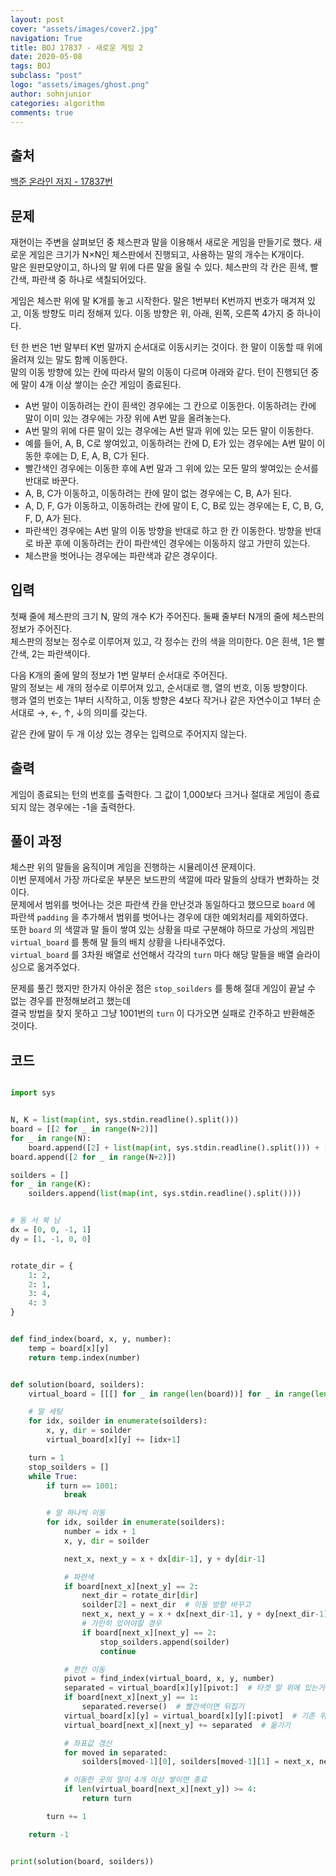```yaml
---
layout: post
cover: "assets/images/cover2.jpg"
navigation: True
title: BOJ 17837 - 새로운 게임 2
date: 2020-05-08
tags: BOJ
subclass: "post"
logo: "assets/images/ghost.png"
author: sohnjunior
categories: algorithm
comments: true
---
```


## 출처

[백준 온라인 저지 - 17837번](https://www.acmicpc.net/problem/17837)

## 문제

재현이는 주변을 살펴보던 중 체스판과 말을 이용해서 새로운 게임을 만들기로 했다. 새로운 게임은 크기가 N×N인 체스판에서 진행되고, 사용하는 말의 개수는 K개이다. <br>
말은 원판모양이고, 하나의 말 위에 다른 말을 올릴 수 있다. 체스판의 각 칸은 흰색, 빨간색, 파란색 중 하나로 색칠되어있다. <br>

게임은 체스판 위에 말 K개를 놓고 시작한다. 말은 1번부터 K번까지 번호가 매겨져 있고, 이동 방향도 미리 정해져 있다. 이동 방향은 위, 아래, 왼쪽, 오른쪽 4가지 중 하나이다. <br>

턴 한 번은 1번 말부터 K번 말까지 순서대로 이동시키는 것이다. 한 말이 이동할 때 위에 올려져 있는 말도 함께 이동한다. <br>
말의 이동 방향에 있는 칸에 따라서 말의 이동이 다르며 아래와 같다. 턴이 진행되던 중에 말이 4개 이상 쌓이는 순간 게임이 종료된다. <br>

- A번 말이 이동하려는 칸이 흰색인 경우에는 그 칸으로 이동한다. 이동하려는 칸에 말이 이미 있는 경우에는 가장 위에 A번 말을 올려놓는다.
- A번 말의 위에 다른 말이 있는 경우에는 A번 말과 위에 있는 모든 말이 이동한다.
- 예를 들어, A, B, C로 쌓여있고, 이동하려는 칸에 D, E가 있는 경우에는 A번 말이 이동한 후에는 D, E, A, B, C가 된다.
- 빨간색인 경우에는 이동한 후에 A번 말과 그 위에 있는 모든 말의 쌓여있는 순서를 반대로 바꾼다.
- A, B, C가 이동하고, 이동하려는 칸에 말이 없는 경우에는 C, B, A가 된다.
- A, D, F, G가 이동하고, 이동하려는 칸에 말이 E, C, B로 있는 경우에는 E, C, B, G, F, D, A가 된다.
- 파란색인 경우에는 A번 말의 이동 방향을 반대로 하고 한 칸 이동한다. 방향을 반대로 바꾼 후에 이동하려는 칸이 파란색인 경우에는 이동하지 않고 가만히 있는다.
- 체스판을 벗어나는 경우에는 파란색과 같은 경우이다.

## 입력

첫째 줄에 체스판의 크기 N, 말의 개수 K가 주어진다. 둘째 줄부터 N개의 줄에 체스판의 정보가 주어진다. <br>
체스판의 정보는 정수로 이루어져 있고, 각 정수는 칸의 색을 의미한다. 0은 흰색, 1은 빨간색, 2는 파란색이다. <br>

다음 K개의 줄에 말의 정보가 1번 말부터 순서대로 주어진다. <br>
말의 정보는 세 개의 정수로 이루어져 있고, 순서대로 행, 열의 번호, 이동 방향이다. <br>
행과 열의 번호는 1부터 시작하고, 이동 방향은 4보다 작거나 같은 자연수이고 1부터 순서대로 →, ←, ↑, ↓의 의미를 갖는다. <br>

같은 칸에 말이 두 개 이상 있는 경우는 입력으로 주어지지 않는다. <br>

## 출력

게임이 종료되는 턴의 번호를 출력한다. 그 값이 1,000보다 크거나 절대로 게임이 종료되지 않는 경우에는 -1을 출력한다.

## 풀이 과정

체스판 위의 말들을 움직이며 게임을 진행하는 시뮬레이션 문제이다. <br>
이번 문제에서 가장 까다로운 부분은 보드판의 색깔에 따라 말들의 상태가 변화하는 것이다. <br>
문제에서 범위를 벗어나는 것은 파란색 칸을 만난것과 동일하다고 했으므로 `board` 에 파란색 `padding` 을 추가해서 범위를 벗어나는 경우에 대한 예외처리를 제외하였다. <br>
또한 `board` 의 색깔과 말 들이 쌓여 있는 상황을 따로 구분해야 하므로 가상의 게임판 `virtual_board` 를 통해 말 들의 배치 상황을 나타내주었다. <br>
`virtual_board` 를 3차원 배열로 선언해서 각각의 `turn` 마다 해당 말들을 배열 슬라이싱으로 옮겨주었다. <br>

문제를 풀긴 했지만 한가지 아쉬운 점은 `stop_soilders` 를 통해 절대 게임이 끝날 수 없는 경우를 판정해보려고 했는데 <br>
결국 방법을 찾지 못하고 그냥 1001번의 `turn` 이 다가오면 실패로 간주하고 반환해준 것이다.<br>

## 코드

```python

import sys


N, K = list(map(int, sys.stdin.readline().split()))
board = [[2 for _ in range(N+2)]]
for _ in range(N):
    board.append([2] + list(map(int, sys.stdin.readline().split())) + [2])
board.append([2 for _ in range(N+2)])

soilders = []
for _ in range(K):
    soilders.append(list(map(int, sys.stdin.readline().split())))


# 동 서 북 남
dx = [0, 0, -1, 1]
dy = [1, -1, 0, 0]


rotate_dir = {
    1: 2,
    2: 1,
    3: 4,
    4: 3
}


def find_index(board, x, y, number):
    temp = board[x][y]
    return temp.index(number)


def solution(board, soilders):
    virtual_board = [[[] for _ in range(len(board))] for _ in range(len(board))]

    # 말 세팅
    for idx, soilder in enumerate(soilders):
        x, y, dir = soilder
        virtual_board[x][y] += [idx+1]

    turn = 1
    stop_soilders = []
    while True:
        if turn == 1001:
            break

        # 말 하나씩 이동
        for idx, soilder in enumerate(soilders):
            number = idx + 1
            x, y, dir = soilder

            next_x, next_y = x + dx[dir-1], y + dy[dir-1]

            # 파란색
            if board[next_x][next_y] == 2:
                next_dir = rotate_dir[dir]
                soilder[2] = next_dir  # 이동 방향 바꾸고
                next_x, next_y = x + dx[next_dir-1], y + dy[next_dir-1]  # 한 칸 이동
                # 가민히 있어야할 경우
                if board[next_x][next_y] == 2:
                    stop_soilders.append(soilder)
                    continue

            # 한칸 이동
            pivot = find_index(virtual_board, x, y, number)
            separated = virtual_board[x][y][pivot:]  # 타겟 말 위에 있는거 전부 가져오기
            if board[next_x][next_y] == 1:
                separated.reverse()  # 빨간색이면 뒤집기
            virtual_board[x][y] = virtual_board[x][y][:pivot]  # 기존 위치에 있는거 없애기
            virtual_board[next_x][next_y] += separated  # 옮기기

            # 좌표값 갱신
            for moved in separated:
                soilders[moved-1][0], soilders[moved-1][1] = next_x, next_y

            # 이동한 곳의 말이 4개 이상 쌓이면 종료
            if len(virtual_board[next_x][next_y]) >= 4:
                return turn

        turn += 1

    return -1


print(solution(board, soilders))

```
